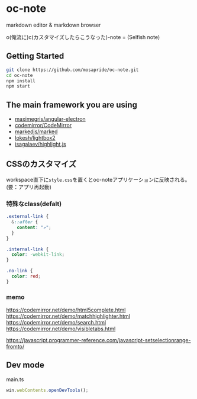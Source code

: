# oc-note

markdown editor & markdown browser

o(俺流に)c(カスタマイズしたらこうなった)-note = (Selfish note)

## Getting Started

```bash
git clone https://github.com/mosapride/oc-note.git
cd oc-note
npm install
npm start
```

## The main framework you are using

* [maximegris/angular-electron](https://github.com/maximegris/angular-electron)
* [codemirror/CodeMirror](https://github.com/codemirror/CodeMirror)
* [markedjs/marked](https://github.com/markedjs/marked)
* [lokesh/lightbox2](https://github.com/lokesh/lightbox2)
* [isagalaev/highlight.js](https://github.com/isagalaev/highlight.js)

## CSSのカスタマイズ

workspace直下に`style.css`を置くとoc-noteアプリケーションに反映される。(要：アプリ再起動)

### 特殊なclass(defalt)

```css
.external-link {
  &::after {
    content: "↗";
  }
}

.internal-link {
  color: -webkit-link;
}

.no-link {
  color: red;
}
```

### memo

https://codemirror.net/demo/html5complete.html
https://codemirror.net/demo/matchhighlighter.html
https://codemirror.net/demo/search.html
https://codemirror.net/demo/visibletabs.html


https://javascript.programmer-reference.com/javascript-setselectionrange-fromto/

## Dev mode

main.ts

```ts
win.webContents.openDevTools();
````
